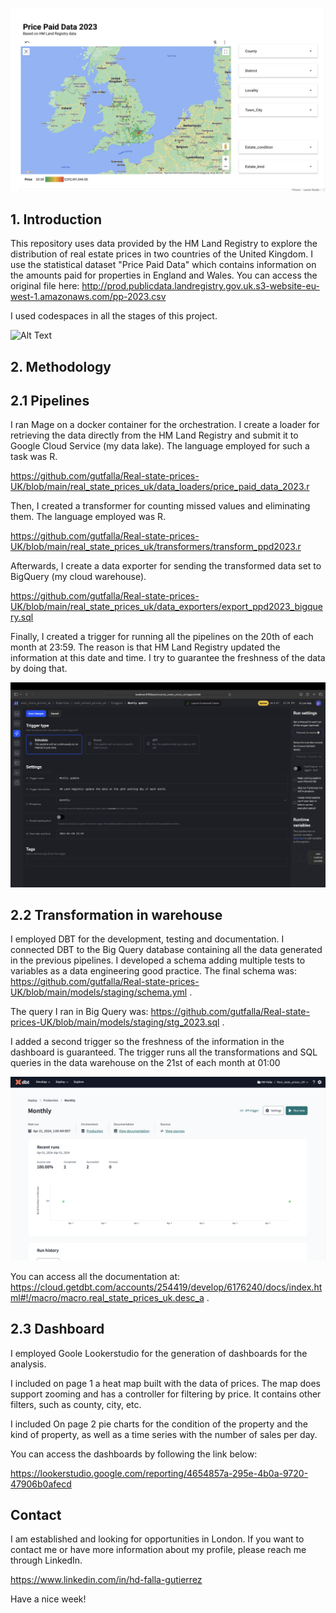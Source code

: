 ![Alt Text](https://github.com/gutfalla/Real-state-prices-UK/blob/main/Untitled.png)

## 1. Introduction

This repository uses data provided by the HM Land Registry to explore the distribution of real estate prices in two countries of the United Kingdom. I use the statistical dataset "Price Paid Data" which contains information on the amounts paid for properties in England and Wales. You can access the original file here: http://prod.publicdata.landregistry.gov.uk.s3-website-eu-west-1.amazonaws.com/pp-2023.csv

I used codespaces in all the stages of this project.


![Alt Text](https://github.com/gutfalla/Real-state-prices-UK/blob/main/Mage_VS.gif)


## 2. Methodology

## 2.1 Pipelines

I ran Mage on a docker container for the orchestration. I create a loader for retrieving the data directly from the HM Land Registry and submit it to Google Cloud Service (my data lake). The language employed for such a task was R.

https://github.com/gutfalla/Real-state-prices-UK/blob/main/real_state_prices_uk/data_loaders/price_paid_data_2023.r

Then, I created a transformer for counting missed values and eliminating them. The language employed was R.

https://github.com/gutfalla/Real-state-prices-UK/blob/main/real_state_prices_uk/transformers/transform_ppd2023.r

Afterwards, I create a data exporter for sending the transformed data set to BigQuery (my cloud warehouse).

https://github.com/gutfalla/Real-state-prices-UK/blob/main/real_state_prices_uk/data_exporters/export_ppd2023_bigquery.sql

Finally, I created a trigger for running all the pipelines on the 20th of each month at 23:59. The reason is that HM Land Registry updated the information at this date and time. I try to guarantee the freshness of the data by doing that.


![Alt Text](https://github.com/gutfalla/Real-state-prices-UK/blob/main/Mage_trigger.png)


## 2.2 Transformation in warehouse

I employed DBT for the development, testing and documentation. I connected DBT to the Big Query database containing all the data generated in the previous pipelines. I developed a schema adding multiple tests to variables as a data engineering good practice. The final schema was: https://github.com/gutfalla/Real-state-prices-UK/blob/main/models/staging/schema.yml .

The query I ran in Big Query was: https://github.com/gutfalla/Real-state-prices-UK/blob/main/models/staging/stg_2023.sql .

I added a second trigger so the freshness of the information in the dashboard is guaranteed. The trigger runs all the transformations and SQL queries in the data warehouse on the 21st of each month at 01:00


![Alt Text](https://github.com/gutfalla/Real-state-prices-UK/blob/main/DBT.png)


You can access all the documentation at: https://cloud.getdbt.com/accounts/254419/develop/6176240/docs/index.html#!/macro/macro.real_state_prices_uk.desc_a .

## 2.3 Dashboard

I employed Goole Lookerstudio for the generation of dashboards for the analysis.

I included on page 1 a heat map built with the data of prices. The map does support zooming and has a controller for filtering by price. It contains other filters, such as county, city, etc.

I included On page 2 pie charts for the condition of the property and the kind of property, as well as a time series with the number of sales per day.

You can access the dashboards by following the link below: 

https://lookerstudio.google.com/reporting/4654857a-295e-4b0a-9720-47906b0afecd

## Contact

I am established and looking for opportunities in London. If you want to contact me or have more information about my profile, please reach me through LinkedIn.

https://www.linkedin.com/in/hd-falla-gutierrez

Have a nice week!
